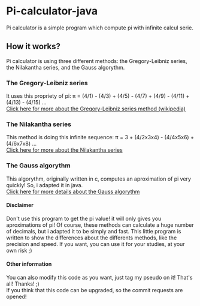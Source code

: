# Pi-calculator-java
Pi calculator is a simple program which compute pi with infinite calcul serie.

## How it works?
Pi calculator is using three different methods: the Gregory-Leibniz series, the Nilakantha series, and the Gauss algorythm.

### The Gregory-Leibniz series
It uses this propriety of pi: π = (4/1) - (4/3) + (4/5) - (4/7) + (4/9) - (4/11) + (4/13) - (4/15) ...
<br/>[Click here for more about the Gregory-Leibniz series method (wikipedia)](https://en.wikipedia.org/wiki/Leibniz_formula_for_%CF%80)

### The Nilakantha series
This method is doing this infinite sequence: π = 3 + (4/2x3x4) - (4/4x5x6) + (4/6x7x8) ... 
<br/>[Click here for more about the Nilakantha series](https://www.researchgate.net/publication/283579663_Nilakantha's_accelerated_series_for_pi)

### The Gauss algorythm
This algorythm, originally written in c, computes an aproximation of pi very quickly! So, i adapted it in java.
<br/>[Click here for more details about the Gauss algorythm](https://cage.ugent.be/~hvernaev/Gauss-L.html)

#### Disclaimer
Don't use this program to get the pi value! it will only gives you aproximations of pi! Of course, these methods can calculate a huge number of decimals, but 
i adapted it to be simply and fast. This little program is written to show the differences about the differents methods, like the precision and speed.
If you want, you can use it for your studies, at your own risk ;)

#### Other information
You can also modify this code as you want, just tag my pseudo on it! That's all! Thanks! ;)
<br/>If you think that this code can be upgraded, so the commit requests are opened!
